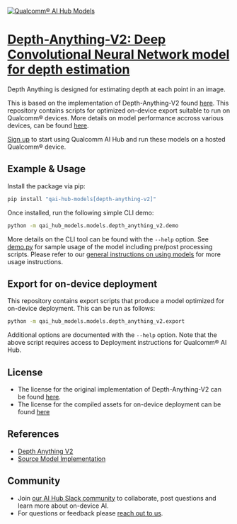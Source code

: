 [![Qualcomm® AI Hub Models](https://qaihub-public-assets.s3.us-west-2.amazonaws.com/qai-hub-models/quic-logo.jpg)](../../README.md)


# [Depth-Anything-V2: Deep Convolutional Neural Network model for depth estimation](https://aihub.qualcomm.com/models/depth_anything_v2)

Depth Anything is designed for estimating depth at each point in an image.

This is based on the implementation of Depth-Anything-V2 found [here](https://github.com/huggingface/transformers/tree/main/src/transformers/models/depth_anything). This repository contains scripts for optimized on-device
export suitable to run on Qualcomm® devices. More details on model performance
accross various devices, can be found [here](https://aihub.qualcomm.com/models/depth_anything_v2).

[Sign up](https://myaccount.qualcomm.com/signup) to start using Qualcomm AI Hub and run these models on a hosted Qualcomm® device.




## Example & Usage

Install the package via pip:
```bash
pip install "qai-hub-models[depth-anything-v2]"
```


Once installed, run the following simple CLI demo:

```bash
python -m qai_hub_models.models.depth_anything_v2.demo
```
More details on the CLI tool can be found with the `--help` option. See
[demo.py](demo.py) for sample usage of the model including pre/post processing
scripts. Please refer to our [general instructions on using
models](../../../#getting-started) for more usage instructions.

## Export for on-device deployment

This repository contains export scripts that produce a model optimized for
on-device deployment. This can be run as follows:

```bash
python -m qai_hub_models.models.depth_anything_v2.export
```
Additional options are documented with the `--help` option. Note that the above
script requires access to Deployment instructions for Qualcomm® AI Hub.


## License
* The license for the original implementation of Depth-Anything-V2 can be found
  [here](https://github.com/huggingface/transformers/blob/main/LICENSE).
* The license for the compiled assets for on-device deployment can be found [here](https://qaihub-public-assets.s3.us-west-2.amazonaws.com/qai-hub-models/Qualcomm+AI+Hub+Proprietary+License.pdf)


## References
* [Depth Anything V2](https://arxiv.org/abs/2406.09414)
* [Source Model Implementation](https://github.com/huggingface/transformers/tree/main/src/transformers/models/depth_anything)



## Community
* Join [our AI Hub Slack community](https://aihub.qualcomm.com/community/slack) to collaborate, post questions and learn more about on-device AI.
* For questions or feedback please [reach out to us](mailto:ai-hub-support@qti.qualcomm.com).
